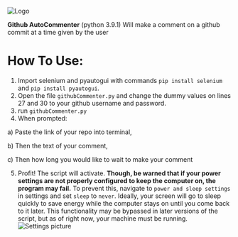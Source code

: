 ![Logo](https://i.imgur.com/cMeHSYr.png)


**Github AutoCommenter** (python 3.9.1) Will make a comment on a github commit at a time given by the user

# How To Use:

1) Import selenium and pyautogui with commands `pip install selenium` and `pip install pyautogui`.
2) Open the file `githubCommenter.py` and change the dummy values on lines 27 and 30 to your github username and password.
3) run `githubCommenter.py`
4) When prompted:
  
  a) Paste the link of your repo into terminal,
  
  b) Then the text of your comment,
  
  c) Then how long you would like to wait to make your comment 

5) Profit! The script will activate. **Though, be warned that if your power settings are not properly configured to keep the computer on, the program may fail.**
To prevent this, navigate to `power and sleep settings` in settings and set `sleep` to `never`. Ideally, your screen will go to sleep quickly to save energy while the computer stays on until you come back to it later. This functionality may be bypassed in later versions of the script, but as of right now, your machine must be running.
![Settings picture](https://i.imgur.com/dDv7sfx.png)
